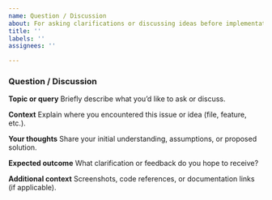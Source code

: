 ```yaml
---
name: Question / Discussion
about: For asking clarifications or discussing ideas before implementation.
title: ''
labels: ''
assignees: ''

---
```


###  Question / Discussion

**Topic or query**
Briefly describe what you’d like to ask or discuss.

**Context**
Explain where you encountered this issue or idea (file, feature, etc.).

**Your thoughts**
Share your initial understanding, assumptions, or proposed solution.

**Expected outcome**
What clarification or feedback do you hope to receive?

**Additional context**
Screenshots, code references, or documentation links (if applicable).
